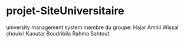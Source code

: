 # projet-SiteUniversitaire
university management system
membre du groupe:
Hajar Amhil 
Wissal choukri 
Kaoutar Boudribila
Rahma Sahtout

